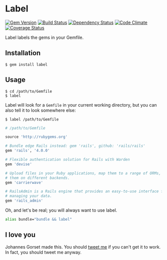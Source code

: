 # Label

[![Gem Version](https://img.shields.io/gem/v/label.svg)](https://rubygems.org/gems/label)
[![Build Status](https://img.shields.io/travis/jgorset/label.svg)](https://travis-ci.org/jgorset/label)
[![Dependency Status](https://img.shields.io/gemnasium/jgorset/label.svg)](https://gemnasium.com/jgorset/label)
[![Code Climate](https://img.shields.io/codeclimate/github/jgorset/label.svg)](https://codeclimate.com/github/jgorset/label)
[![Coverage Status](https://img.shields.io/coveralls/jgorset/label.svg)](https://coveralls.io/r/jgorset/label)

Label labels the gems in your Gemfile.

## Installation

    $ gem install label

## Usage

    $ cd /path/to/Gemfile
    $ label

Label will look for a `Gemfile` in your current working directory, but you can also
tell it to look somewhere else:

    $ label /path/to/Gemfile

```ruby
# /path/to/Gemfile

source 'http://rubygems.org'

# Bundle edge Rails instead: gem 'rails', github: 'rails/rails'
gem 'rails', '4.0.0'

# Flexible authentication solution for Rails with Warden
gem 'devise'

# Upload files in your Ruby applications, map them to a range of ORMs, store
# them on different backends.
gem 'carrierwave'

# RailsAdmin is a Rails engine that provides an easy-to-use interface for
# managing your data.
gem 'rails_admin'
```

Oh, and let's be real; you will always want to use label.

```bash
alias bundle="bundle && label"
```

## I love you

Johannes Gorset made this. You should [tweet me](http://twitter.com/jgorset) if you can't get
it to work. In fact, you should tweet me anyway.
